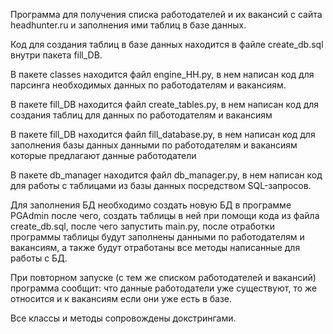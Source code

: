 Программа для получения списка работодателей и их вакансий с сайта headhunter.ru и заполнения ими таблиц
в базе данных.

Код для создания таблиц в базе данных находится в файле create_db.sql внутри пакета fill_DB.

В пакете classes находится файл engine_HH.py, в нем написан код для парсинга необходимых данных по работодателям
и вакансиям.

В пакете fill_DB находится файл create_tables.py, в нем написан код для создания таблиц для данных 
по работодателям и вакансиям

В пакете fill_DB находится файл fill_database.py, в нем написан код для заполнения базы данных
данными по работодателям и вакансиям которые предлагают данные работодатели

В пакете db_manager находится файл db_manager.py, в нем написан код для работы с таблицами из базы данных
посредством SQL-запросов.

Для заполнения БД необходимо создать новую БД в программе PGAdmin после чего, создать таблицы в ней при помощи
кода из файла create_db.sql, после чего запустить main.py, после отработки программы таблицы будут заполнены
данными по работодателям и вакансиям, а также будут отработаны все методы написанные для работы с БД.

При повторном запуске (с тем же списком работодателей и вакансий) программа сообщит:
что данные работодатели уже существуют, то же относится и к вакансиям если они уже есть в базе.

Все классы и методы сопровождены докстрингами.